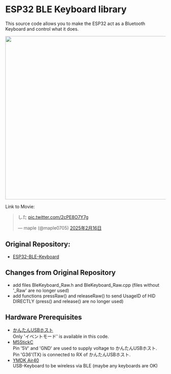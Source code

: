 # ESP32 BLE Keyboard library

This source code allows you to make the ESP32 act as a Bluetooth Keyboard and control what it does.  

<a href="https://t.co/2cPE8O7Y7g"><img src="https://github.com/user-attachments/assets/d4aa6beb-bc30-4f34-ad4f-ef92f4b9b24d" width="512"></a>

Link to Movie:  
<blockquote class="twitter-tweet" data-lang="ja" data-dnt="true" data-theme="dark"><p lang="ja" dir="ltr">した <a href="https://t.co/2cPE8O7Y7g">pic.twitter.com/2cPE8O7Y7g</a></p>&mdash; maple (@maple0705) <a href="https://twitter.com/maple0705/status/1891083527359201389?ref_src=twsrc%5Etfw">2025年2月16日</a></blockquote>

## Original Repository:
- [ESP32-BLE-Keyboard](https://github.com/T-vK/ESP32-BLE-Keyboard)

## Changes from Original Repository
- add files BleKeyboard_Raw.h and BleKeyboard_Raw.cpp (files without '_Raw' are no longer used)
- add functions pressRaw() and releaseRaw() to send UsageID of HID DIRECTLY (press() and release() are no longer used)

## Hardware Prerequisites
- [かんたんUSBホスト](https://q61.org/blog/2021/06/09/easyusbhost/)  
  Only 'イベントモード' is  available in this code.
- [M5StickC](https://docs.m5stack.com/en/core/m5stickc)  
  Pin '5V' and 'GND' are used to supply voltage to かんたんUSBホスト.  
  Pin 'G36'(TX) is connected to RX of かんたんUSBホスト.
- [YMDK Air40](https://ymdkey.com/products/air40-rgb-hot-swap-cute-40-mechanical-keyboard-assembled-qmk-via-type-c-pcb-cnc-case-plate-kit)  
  USB-Keyboard to be wireless via BLE
  (maybe any keyboards are OK)
